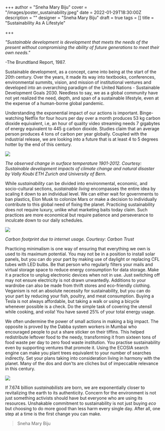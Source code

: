 +++
author = "Sneha Mary Biju"
cover = "/images/poster_sustainability.jpeg"
date = 2022-01-29T18:30:00Z
description = ""
designer = "Sneha Mary Biju"
draft = true
tags = []
title = "Sustainability As A Lifestyle"

+++

_"Sustainable development is development that meets the needs of the present without compromising the ability of future generations to meet their own needs."_

\-The Brundtland Report, 1987.

Sustainable development, as a concept, came into being at the start of the 20th century. Over the years, it made its way into textbooks, conferences, environmental summits, vision, and mission of institutional ventures and developed into an overarching paradigm of the United Nations - Sustainable Development Goals 2030. Needless to say, we as a global community have not yet realized the need, depth, and span of a sustainable lifestyle, even at the expense of a human-borne global pandemic.

Understanding the exponential impact of our actions is important. Binge-watching Netflix for four hours per day over a month produces 53 kg carbon dioxide equivalent, i.e, an hour of quality video streaming needs 7 gigabytes of energy equivalent to 445 g carbon dioxide. Studies claim that an average person produces 4 tons of carbon per year globally. Coupled with the industrial release, we are looking into a future that is at least 4 to 5 degrees hotter by the end of this century.

  
![](/images/sus2.png)

_The observed change in surface temperature 1901-2012. Courtesy: Sustainable development impacts of climate change and natural disaster by Vally Koubi ETH Zurich and University of Bern._

While _sustainability_ can be divided into environmental, economic, and socio-cultural sections, _sustainable living_ encompasses the entire idea by scaling it down to an individual level. We can either wait for governments to ban plastics, Elon Musk to colonize Mars or make a decision to individually contribute to this global need of fixing the planet. Practicing sustainability does not require luxury, unlike what marketing baits today claim. Such practices are more economical but require patience and perseverance to inculcate down to our daily schedules.

  
![](/images/sus1.png)

_Carbon footprint due to internet usage. Courtesy: Carbon Trust_

Practicing minimalism is one way of ensuring that everything we own is used to its maximum potential. You may not be in a position to install solar panels, but you can do your part by making use of daylight or replacing CFL tubes with LED bulbs. Be that person who regularly filters your mails and virtual storage space to reduce energy consumption for data storage. Make it a practice to unplug electronic devices when not in use. Just switching off may not ensure electricity is not drawn unwantedly. Additions to your wardrobe can also be made from thrift stores and eco-friendly clothing. Veganism is not an absolute necessity for sustainability, but you can do your part by reducing your fish, poultry, and meat consumption. Buying a Tesla is not always affordable, but taking a walk or using a bicycle whenever possible is a check. Do the simple task of covering the utensil while cooking, and voila! You have saved 25% of your total energy usage.

We often undermine the power of small actions in making a big impact. The opposite is proved by the Dabba system workers in Mumbai who encouraged people to put a share sticker on their tiffins. This helped redistribute leftover food to the needy, transforming it from sixteen tons of food waste per day to zero food waste institution. You practise sustainability even by supporting ventures that promote it. Using the ECOSIA search engine can make you plant trees equivalent to your number of searches indirectly. Set your plans taking into consideration living in harmony with the planet. Many of the dos and don'ts are cliches but of impeccable relevance in this century.

  
![](/images/sus3.png)

If 7.674 billion _sustainabilists_ are born, we are exponentially closer to revitalizing the earth to its authenticity. Concern for the environment is not just something activists should have but everyone who are using its resources. Unshakable commitment to sustainability is not just buying _eco_ but choosing to do more good than less harm every single day. After all, one step at a time is the first change you can make.

> Sneha Mary Biju